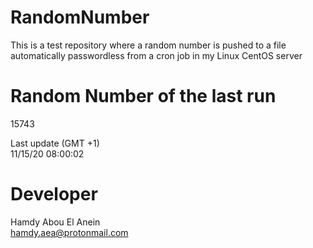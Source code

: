 # RandomNumber    
This is a test repository where a random number is pushed to a file automatically passwordless from a cron job in my Linux CentOS server    
# Random Number of the last run   
15743
      
Last update (GMT +1)    
11/15/20 08:00:02
# Developer    
Hamdy Abou El Anein   
hamdy.aea@protonmail.com
